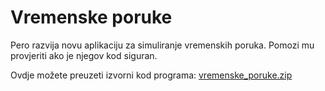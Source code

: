 # Vremenske poruke



Pero razvija novu aplikaciju za simuliranje vremenskih poruka. Pomozi mu provjeriti ako je njegov kod siguran.

Ovdje možete preuzeti izvorni kod programa: [vremenske_poruke.zip](https://github.com/fnovak22/ctf-zavrsni/raw/refs/heads/main/Zadaci/Binarna%20eksploatacija/Vremenske%20poruke/Datoteke/vremenske_poruke.zip)
